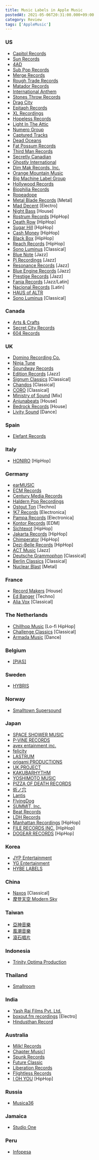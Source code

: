 ```yaml
---
title: Music Labels in Apple Music
postedAt: 2021-05-06T20:31:00.000+09:00
category: Review
tags: ['AppleMusic']
---
```


### US

- [Capitol Records](https://music.apple.com/jp/label/capitol-records/1556912892)
- [Sun Records](https://music.apple.com/jp/label/sun-records/1546283732)
- [4AD](https://music.apple.com/jp/curator/4ad/1027145460)
- [Sub Pop Records](https://music.apple.com/jp/label/sub-pop-records/1544001416)
- [Merge Records](https://music.apple.com/jp/label/merge-records/1543970967)
- [Rough Trade Records](https://music.apple.com/jp/label/rough-trade-records/1543970207)
- [Matador Records](https://music.apple.com/jp/label/matador-records/1543970670)
- [International Anthem](https://music.apple.com/jp/label/1543983712)
- [Stones Throw Records](https://music.apple.com/jp/label/1543981919)
- [Drag City](https://music.apple.com/jp/label/1543984141)
- [Epitaph Records](https://music.apple.com/jp/label/epitaph-records/1543976364)
- [XL Recordings](https://music.apple.com/jp/label/xl-recordings/1543970619)
- [Hopeless Records](https://music.apple.com/jp/label/1543980428)
- [Light In The Attic](https://music.apple.com/jp/label/light-in-the-attic/1543982346)
- [Numero Group](https://music.apple.com/jp/label/numero-group/1543975102)
- [Captured Tracks](https://music.apple.com/jp/label/captured-tracks/1548562196)
- [Dead Oceans](https://music.apple.com/jp/label/dead-oceans/1543974327)
- [Fat Possum Records](https://music.apple.com/jp/label/fat-possum-records/1544001806)
- [Third Man Records](https://music.apple.com/jp/label/third-man-records/1544002969)
- [Secretly Canadian](https://music.apple.com/jp/label/secretly-canadian/1543972612)
- [Ghostly International](https://music.apple.com/jp/label/ghostly-international/1543968172)
- [Dim Mak Records, Inc.](https://music.apple.com/jp/label/dim-mak-records-inc/1544000429)
- [Orange Mountain Music](https://music.apple.com/jp/label/1543983488)
- [Big Machine Label Group](https://music.apple.com/jp/label/big-machine-label-group/1552967199)
- [Hollywood Records](https://music.apple.com/jp/label/hollywood-records/1556913490)
- [Biophilia Records](https://music.apple.com/jp/label/1552274183)
- [Ropeadope](https://music.apple.com/jp/label/1543970224)
- [Metal Blade Records](https://music.apple.com/jp/label/metal-blade-records/1546657741) \[Metal\]
- [Mad Decent](https://music.apple.com/jp/label/mad-decent/1543971357) \[Electro\]
- [Night Bass](https://music.apple.com/jp/label/night-bass/1557555099) \[House\]
- [Rostrum Records](https://music.apple.com/jp/label/rostrum-records/1548796493) \[HipHop\]
- [Death Row](https://music.apple.com/jp/label/death-row/1543977431) \[HipHop\]
- [Sugar Hill](https://music.apple.com/jp/label/sugar-hill/1556916402) \[HipHop\]
- [Cash Money](https://music.apple.com/jp/label/cash-money/1556910899) \[HipHop\]
- [Black Box](https://music.apple.com/jp/label/black-box/1543807610) \[HipHop\]
- [Reach Records](https://music.apple.com/jp/label/reach-records/1557557408) \[HipHop\]
- [Sono Luminus](https://music.apple.com/jp/label/1546387699) \[Classical\]
- [Blue Note](https://music.apple.com/jp/label/blue-note/1556734421) \[Jazz\]
- [Pi Recordings](https://music.apple.com/jp/label/pi-recordings/1554367268) \[Jazz\]
- [Resonance Records](https://music.apple.com/jp/label/resonance-records/1544000285) \[Jazz\]
- [Blue Engine Records](https://music.apple.com/jp/label/blue-engine-records/1549754367) \[Jazz\]
- [Prestige Records](https://music.apple.com/jp/label/prestige-records/1556913798) \[Jazz\]
- [Fania Records](https://music.apple.com/jp/label/fania-records/1554357989) \[Jazz/Latin\]
- [Nacional Records](https://music.apple.com/jp/label/nacional-records/1548333997) \[Latin\]
- [HAUS of ALTR](https://music.apple.com/jp/label/haus-of-altr/1548334956)
- [Sono Luminus](https://music.apple.com/jp/label/sono-luminus/1546387699) \[Classical\]

### Canada

- [Arts & Crafts](https://music.apple.com/jp/label/arts-crafts/1556726933)
- [Secret City Records](https://music.apple.com/jp/label/secret-city-records/1543978740)
- [604 Records](https://music.apple.com/jp/label/604-records/1543970846)

### UK

- [Domino Recording Co.](https://music.apple.com/jp/label/domino-recording-co/1543792640)
- [Ninja Tune](https://music.apple.com/jp/label/ninja-tune/1543990853)
- [Soundway Records](https://music.apple.com/jp/label/soundway-records/1544003671)
- [Edition Records](https://music.apple.com/jp/label/edition-records/1543993731) \[Jazz\]
- [Signum Classics](https://music.apple.com/jp/label/signum-classics/1548061759) \[Classical\]
- [Chandos](https://music.apple.com/jp/label/chandos/1546656801) \[Classical\]
- [CORO](https://music.apple.com/jp/label/coro/1548064474) \[Classical\]
- [Ministry of Sound](https://music.apple.com/jp/label/ministry-of-sound/1561659844) \[Mix\]
- [Anjunabeats](https://music.apple.com/jp/label/anjunabeats/1543986330) \[House\]
- [Bedrock Records](https://music.apple.com/jp/label/bedrock-records/1564789854) \[House\]
- [Livity Sound](https://music.apple.com/jp/label/livity-sound/1565405935) \[Dance\]

### Spain

- [Elefant Records](https://music.apple.com/jp/label/elefant-records/1543991355)

### Italy

- [HONIRO](https://music.apple.com/jp/label/honiro/1544005521) \[HipHop\]

### Germany

- [earMUSIC](https://music.apple.com/jp/label/earmusic/1556728154)
- [ECM Records](https://music.apple.com/jp/label/ecm-records/1554356652)
- [Century Media Records](https://music.apple.com/jp/label/century-media-records/1548342332)
- [Haldern Pop Recordings](https://music.apple.com/jp/label/haldern-pop-recordings/1543991718)
- [Ostgut Ton](https://music.apple.com/jp/label/ostgut-ton/1563267053) \[Techno\]
- [!K7 Records](https://music.apple.com/jp/label/k7-records/1546658703) \[Electronica\]
- [Pampa Records](https://music.apple.com/jp/label/pampa-records/1544102624) \[Electronica\]
- [Kontor Records](https://music.apple.com/jp/label/kontor-records/1544001097) \[EDM\]
- [Sichtexot](https://music.apple.com/jp/label/sichtexot/1548545325) \[HipHop\]
- [Jakarta Records](https://music.apple.com/jp/label/jakarta-records/1543983157) \[HipHop\]
- [Chimperator](https://music.apple.com/jp/label/chimperator/1544005974) \[HipHop\]
- [Dezi-Belle Records](https://music.apple.com/jp/label/dezi-belle-records/1548380501) \[HipHop\]
- [ACT Music](https://music.apple.com/jp/label/act-music/1543999876) \[Jazz\]
- [Deutsche Grammophon](https://music.apple.com/jp/label/deutsche-grammophon/1556727616) \[Classical\]
- [Berlin Classics](https://music.apple.com/jp/label/berlin-classics/1544003169) \[Classical\]
- [Nuclear Blast](https://music.apple.com/jp/label/nuclear-blast/1543999204) \[Metal\]

### France

- [Record Makers](https://music.apple.com/jp/label/record-makers/1545999745) \[House\]
- [Ed Banger](https://music.apple.com/jp/label/ed-banger/1544002871) \[Techno\]
- [Alia Vox](https://music.apple.com/jp/label/alia-vox/1550373408) \[Classical\]

### The Netherlands

- [Chillhop Music](https://music.apple.com/jp/label/chillhop-music/1548562904) \[Lo-fi HipHop\]
- [Challenge Classics](https://music.apple.com/jp/label/challenge-classics/1548064715) \[Classical\]
- [Armada Music](https://music.apple.com/jp/label/armada-music/1551396546) \[Dance\]

### Belgium

- [\[PIAS\]](https://music.apple.com/jp/label/pias/1548574109)

### Sweden

- [HYBRIS](https://music.apple.com/jp/label/hybris/1548568972)

### Norway

- [Smalltown Supersound](https://music.apple.com/jp/label/smalltown-supersound/1543991785)

### Japan

- [SPACE SHOWER MUSIC](https://music.apple.com/jp/label/1548045407)
- [P-VINE RECORDS](https://music.apple.com/jp/label/1547707909)
- [avex entainment inc.](https://music.apple.com/jp/label/avex-entertainment-inc/1547700134)
- [felicity](https://music.apple.com/jp/label/1548572536)
- [LASTRUM](https://music.apple.com/jp/label/lastrum/1547697602)
- [origami PRODUCTIONS](https://music.apple.com/jp/label/1557370905)
- [UK.PROJECT](https://music.apple.com/jp/label/uk-project/1549720991)
- [KAKUBARHYTHM](https://music.apple.com/jp/label/kakubarhythm/1547721474)
- [YOSHIMOTO MUSIC](https://music.apple.com/jp/label/yoshimoto-music/1548049886)
- [PIZZA OF DEATH RECORDS](https://music.apple.com/jp/label/pizza-of-death-records/1547711933)
- [術ノ穴](https://music.apple.com/jp/label/1547698366)
- [Lantis](https://music.apple.com/jp/label/lantis/1548046627)
- [FlyingDog](https://music.apple.com/jp/label/flyingdog/1547685183)
- [SUMMIT, Inc.](https://music.apple.com/jp/label/summit-inc/1547700895)
- [Beat Records](https://music.apple.com/jp/label/beat-records/1547689296)
- [LDH Records](https://music.apple.com/jp/label/ldh-records/1547719736)
- [Manhattan Recordings](https://music.apple.com/jp/label/manhattan-recordings/1547691965) \[HipHop\]
- [FILE RECORDS INC.](https://music.apple.com/jp/label/file-records-inc/1547690066) \[HipHop\]
- [DOGEAR RECORDS](https://music.apple.com/jp/label/dogear-records/1547692881) \[HipHop\]

### Korea

- [JYP Entertainment](https://music.apple.com/jp/label/jyp-entertainment/1544330282)
- [YG Entertainment](https://music.apple.com/jp/label/yg-entertainment/1546285956)
- [HYBE LABELS](https://music.apple.com/jp/label/hybe-labels/1548995023)

### China

- [Naxos](https://music.apple.com/jp/label/naxos/1546656254) \[Classical\]
- [摩登天空 Modern Sky](https://music.apple.com/jp/label/%E6%91%A9%E7%99%BB%E5%A4%A9%E7%A9%BA/1548041374)

### Taiwan

- [亞神音樂](https://music.apple.com/jp/label/%E4%BA%9E%E7%A5%9E%E9%9F%B3%E6%A8%82/1547718586)
- [風潮音樂](https://music.apple.com/jp/label/%E9%A2%A8%E6%BD%AE%E9%9F%B3%E6%A8%82/1543993249)
- [滾石唱片](https://music.apple.com/jp/label/%E6%BB%BE%E7%9F%B3%E5%94%B1%E7%89%87/1544198956)

### Indonesia

- [Trinity Optima Production](https://music.apple.com/jp/label/trinity-optima-production/1544331207)

### Thailand

- [Smallroom](https://music.apple.com/jp/label/smallroom/1548055768)

### India

- [Yash Raj Films Pvt. Ltd.](https://music.apple.com/jp/label/yash-raj-films-pvt-ltd/1546385301)
- [boxout.fm recordings](https://music.apple.com/jp/label/boxout-fm-recordings/1543998315) \[Electro\]
- [Hindusthan Record](https://music.apple.com/jp/label/hindusthan-record/1548389730)

### Australia

- [Milk! Records](https://music.apple.com/jp/label/milk-records/1548589283)
- [Chapter Music](https://music.apple.com/jp/label/chapter-music/1548062730)\]
- [Spunk Records](https://music.apple.com/jp/label/spunk-records/1549574146)
- [Future Classic](https://music.apple.com/jp/label/future-classic/1549571959)
- [Liberation Records](https://music.apple.com/jp/label/liberation-records/1548336289)
- [Flightless Records](https://music.apple.com/jp/label/flightless-records/1552785446)
- [I OH YOU](https://music.apple.com/jp/label/i-oh-you/1548063951) \[HipHop\]

### Russia

- [Musica36](https://music.apple.com/jp/label/musica36/1546383783)

### Jamaica

- [Studio One](https://music.apple.com/jp/label/studio-one/1544104306)

### Peru

- [Infopesa](https://music.apple.com/pe/label/infopesa/1543979399)
